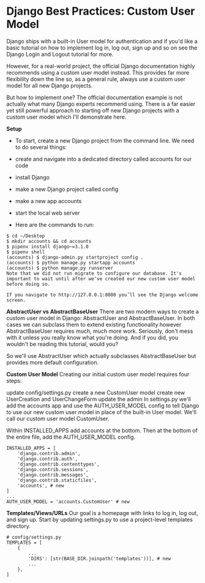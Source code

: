 # Django Best Practices: Custom User Model


Django ships with a built-in User model for authentication and if you'd like a basic tutorial on how to implement log in, log out, sign up and so on see the Django Login and Logout tutorial for more.

However, for a real-world project, the official Django documentation highly recommends using a custom user model instead. This provides far more flexibility down the line so, as a general rule, always use a custom user model for all new Django projects.

But how to implement one? The official documentation example is not actually what many Django experts recommend using. There is a far easier yet still powerful approach to starting off new Django projects with a custom user model which I'll demonstrate here.



**Setup**

* To start, create a new Django project from the command line. We need to do several things:

* create and navigate into a dedicated directory called accounts for our code
* install Django
* make a new Django project called config
* make a new app accounts
* start the local web server
* Here are the commands to run:

```
$ cd ~/Desktop
$ mkdir accounts && cd accounts
$ pipenv install django~=3.1.0
$ pipenv shell
(accounts) $ django-admin.py startproject config .
(accounts) $ python manage.py startapp accounts
(accounts) $ python manage.py runserver
Note that we did not run migrate to configure our database. It's important to wait until after we've created our new custom user model before doing so.
```

`If you navigate to http://127.0.0.1:8000 you’ll see the Django welcome screen.`


**AbstractUser vs AbstractBaseUser**
There are two modern ways to create a custom user model in Django: AbstractUser and AbstractBaseUser. In both cases we can subclass them to extend existing functionality however AbstractBaseUser requires much, much more work. Seriously, don't mess with it unless you really know what you're doing. And if you did, you wouldn't be reading this tutorial, would you?

So we'll use AbstractUser which actually subclasses AbstractBaseUser but provides more default configuration.


**Custom User Model**
Creating our initial custom user model requires four steps:

update config/settings.py
create a new CustomUser model
create new UserCreation and UserChangeForm
update the admin
In settings.py we'll add the accounts app and use the AUTH_USER_MODEL config to tell Django to use our new custom user model in place of the built-in User model. We'll call our custom user model CustomUser.

Within INSTALLED_APPS add accounts at the bottom. Then at the bottom of the entire file, add the AUTH_USER_MODEL config.

```
INSTALLED_APPS = [
    'django.contrib.admin',
    'django.contrib.auth',
    'django.contrib.contenttypes',
    'django.contrib.sessions',
    'django.contrib.messages',
    'django.contrib.staticfiles',
    'accounts', # new
]
...
AUTH_USER_MODEL = 'accounts.CustomUser' # new
```

**Templates/Views/URLs**
Our goal is a homepage with links to log in, log out, and sign up. Start by updating settings.py to use a project-level templates directory.
```
# config/settings.py
TEMPLATES = [
    {
        ...
        'DIRS': [str(BASE_DIR.joinpath('templates'))], # new
        ...
    },
]

```

